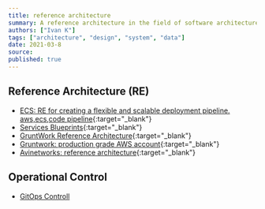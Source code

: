 ```yaml
---
title: reference architecture
summary: A reference architecture in the field of software architecture or enterprise architecture provides a template solution for an architecture for a particular domain.
authors: ["Ivan K"]
tags: ["architecture", "design", "system", "data"]
date: 2021-03-8
source:
published: true
---
```


## Reference Architecture (RE)

- [ECS: RE for creating a flexible and scalable deployment pipeline. aws,ecs,code pipeline][ecs-ref-architecture]{:target="_blank"}
- [Services Blueprints](https://www.nngroup.com/articles/service-blueprints-definition){:target="_blank"}
- [GruntWork Reference Architecture](https://gruntwork.io/reference-architecture/){:target="_blank"}
- [Gruntwork: production grade AWS account][gruntwork-production-grade]{:target="_blank"}
- [Avinetworks: reference architecture](https://avinetworks.com/docs/17.2/aws-reference-architecture){:target="_blank"}

## Operational Control

- [GitOps Controll](https://www.weave.works/use-cases/security-with-gitops)

<!-- resources -->
[ecs-ref-architecture]: https://github.com/awslabs/ecs-refarch-continuous-deployment
[gruntwork-production-grade]: https://gruntwork.io/guides/foundations/how-to-configure-production-grade-aws-account-structure
